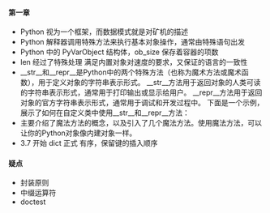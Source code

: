 #### 第一章
- Python 视为一个框架，而数据模式就是对矿机的描述
- Python 解释器调用特殊方法来执行基本对象操作，通常由特殊语句出发
- Python 中的 PyVarObject 结构体，ob_size 保存着容器的项数
- len 经过了特殊处理 满足内置对象对速度的要求，又保证的语言的一致性
- __str__和__repr__是Python中的两个特殊方法（也称为魔术方法或魔术函数），用于定义对象的字符串表示形式。 __str__方法用于返回对象的人类可读的字符串表示形式，通常用于打印输出或显示给用户。 __repr__方法用于返回对象的官方字符串表示形式，通常用于调试和开发过程中。 下面是一个示例，展示了如何在自定义类中使用__str__和__repr__方法：
- 主要介绍了魔法方法的概念，以及引入了几个魔法方法。使用魔法方法，可以让你的Python对象像内建对象一样。
- 3.7 开始 dict 正式 有序，保留键的插入顺序

#### 疑点
- 封装原则
- 中缀运算符
- doctest